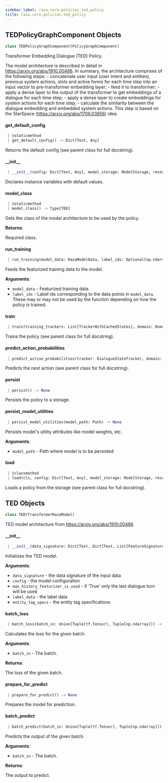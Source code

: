 ```yaml
---
sidebar_label: rasa.core.policies.ted_policy
title: rasa.core.policies.ted_policy
---
```

## TEDPolicyGraphComponent Objects

```python
class TEDPolicyGraphComponent(PolicyGraphComponent)
```

Transformer Embedding Dialogue (TED) Policy.

The model architecture is described in
detail in https://arxiv.org/abs/1910.00486.
In summary, the architecture comprises of the
following steps:
    - concatenate user input (user intent and entities), previous system actions,
      slots and active forms for each time step into an input vector to
      pre-transformer embedding layer;
    - feed it to transformer;
    - apply a dense layer to the output of the transformer to get embeddings of a
      dialogue for each time step;
    - apply a dense layer to create embeddings for system actions for each time
      step;
    - calculate the similarity between the dialogue embedding and embedded system
      actions. This step is based on the StarSpace
      (https://arxiv.org/abs/1709.03856) idea.

#### get\_default\_config

```python
 | @staticmethod
 | get_default_config() -> Dict[Text, Any]
```

Returns the default config (see parent class for full docstring).

#### \_\_init\_\_

```python
 | __init__(config: Dict[Text, Any], model_storage: ModelStorage, resource: Resource, execution_context: ExecutionContext, model: Optional[RasaModel] = None, featurizer: Optional[TrackerFeaturizer] = None, fake_features: Optional[Dict[Text, List[Features]]] = None, entity_tag_specs: Optional[List[EntityTagSpec]] = None) -> None
```

Declares instance variables with default values.

#### model\_class

```python
 | @staticmethod
 | model_class() -> Type[TED]
```

Gets the class of the model architecture to be used by the policy.

**Returns**:

  Required class.

#### run\_training

```python
 | run_training(model_data: RasaModelData, label_ids: Optional[np.ndarray] = None) -> None
```

Feeds the featurized training data to the model.

**Arguments**:

- `model_data` - Featurized training data.
- `label_ids` - Label ids corresponding to the data points in `model_data`.
  These may or may not be used by the function depending
  on how the policy is trained.

#### train

```python
 | train(training_trackers: List[TrackerWithCachedStates], domain: Domain, precomputations: Optional[MessageContainerForCoreFeaturization] = None) -> Resource
```

Trains the policy (see parent class for full docstring).

#### predict\_action\_probabilities

```python
 | predict_action_probabilities(tracker: DialogueStateTracker, domain: Domain, precomputations: Optional[MessageContainerForCoreFeaturization] = None, **kwargs: Any, ,) -> PolicyPrediction
```

Predicts the next action (see parent class for full docstring).

#### persist

```python
 | persist() -> None
```

Persists the policy to a storage.

#### persist\_model\_utilities

```python
 | persist_model_utilities(model_path: Path) -> None
```

Persists model&#x27;s utility attributes like model weights, etc.

**Arguments**:

- `model_path` - Path where model is to be persisted

#### load

```python
 | @classmethod
 | load(cls, config: Dict[Text, Any], model_storage: ModelStorage, resource: Resource, execution_context: ExecutionContext, **kwargs: Any, ,) -> TEDPolicyGraphComponent
```

Loads a policy from the storage (see parent class for full docstring).

## TED Objects

```python
class TED(TransformerRasaModel)
```

TED model architecture from https://arxiv.org/abs/1910.00486.

#### \_\_init\_\_

```python
 | __init__(data_signature: Dict[Text, Dict[Text, List[FeatureSignature]]], config: Dict[Text, Any], max_history_featurizer_is_used: bool, label_data: RasaModelData, entity_tag_specs: Optional[List[EntityTagSpec]]) -> None
```

Initializes the TED model.

**Arguments**:

- `data_signature` - the data signature of the input data
- `config` - the model configuration
- `max_history_featurizer_is_used` - if &#x27;True&#x27;
  only the last dialogue turn will be used
- `label_data` - the label data
- `entity_tag_specs` - the entity tag specifications

#### batch\_loss

```python
 | batch_loss(batch_in: Union[Tuple[tf.Tensor], Tuple[np.ndarray]]) -> tf.Tensor
```

Calculates the loss for the given batch.

**Arguments**:

- `batch_in` - The batch.
  

**Returns**:

  The loss of the given batch.

#### prepare\_for\_predict

```python
 | prepare_for_predict() -> None
```

Prepares the model for prediction.

#### batch\_predict

```python
 | batch_predict(batch_in: Union[Tuple[tf.Tensor], Tuple[np.ndarray]]) -> Dict[Text, Union[tf.Tensor, Dict[Text, tf.Tensor]]]
```

Predicts the output of the given batch.

**Arguments**:

- `batch_in` - The batch.
  

**Returns**:

  The output to predict.

